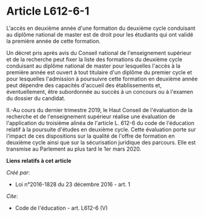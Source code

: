# Article L612-6-1

L'accès en deuxième année d'une formation du deuxième cycle conduisant au diplôme national de master est de droit pour les
étudiants qui ont validé la première année de cette formation. 

Un décret pris après avis du Conseil national de l'enseignement supérieur et de la recherche peut fixer la liste des
formations du deuxième cycle conduisant au diplôme national de master pour lesquelles l'accès à la première année est ouvert
à tout titulaire d'un diplôme du premier cycle et pour lesquelles l'admission à poursuivre cette formation en deuxième année
peut dépendre des capacités d'accueil des établissements et, éventuellement, être subordonnée au succès à un concours ou à
l'examen du dossier du candidat.  

II.-Au cours du dernier trimestre 2019, le Haut Conseil de l'évaluation de la recherche et de l'enseignement supérieur
réalise une évaluation de l'application du troisième alinéa de l'article L. 612-6 du code de l'éducation relatif à la
poursuite d'études en deuxième cycle. Cette évaluation porte sur l'impact de ces dispositions sur la qualité de l'offre de
formation en deuxième cycle ainsi que sur la sécurisation juridique des parcours. Elle est transmise au Parlement au plus
tard le 1er mars 2020.

**Liens relatifs à cet article**

_Créé par_:

  - Loi n°2016-1828 du 23 décembre 2016 - art. 1

_Cite_:

  - Code de l'éducation - art. L612-6 (V)
